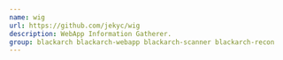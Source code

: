 ```yaml
---
name: wig
url: https://github.com/jekyc/wig
description: WebApp Information Gatherer.
group: blackarch blackarch-webapp blackarch-scanner blackarch-recon
---
```

